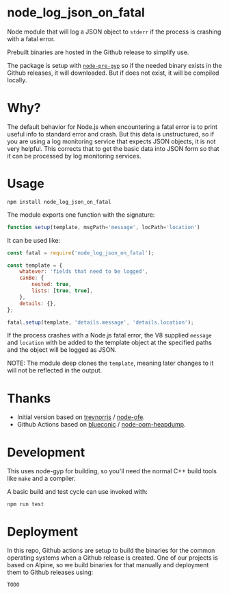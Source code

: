 # node_log_json_on_fatal

Node module that will log a JSON object to `stderr` if the process is
crashing with a fatal error.

Prebuilt binaries are hosted in the Github release to simplify use.

The package is setup with
[`node-pre-gyp`](https://github.com/mapbox/node-pre-gyp) so if the
needed binary exists in the Github releases, it will downloaded.  But if
does not exist, it will be compiled locally.

# Why?

The default behavior for Node.js when encountering a fatal error is to
print useful info to standard error and crash.  But this data is
unstructured, so if you are using a log monitoring service that expects
JSON objects, it is not very helpful.  This corrects that to get the
basic data into JSON form so that it can be processed by log monitoring
services.

# Usage

```shell
npm install node_log_json_on_fatal
```

The module exports one function with the signature:

```javascript
function setup(template, msgPath='message', locPath='location')
```

It can be used like:

```javascript
const fatal = require('node_log_json_on_fatal');

const template = {
    whatever: 'fields that need to be logged',
    canBe: {
        nested: true,
        lists: [true, true],
    },
    details: {},
};

fatal.setup(template, 'details.message', 'details.location');
```

If the process crashes with a Node.js fatal error, the V8 supplied
`message` and `location` with be added to the template object at the
specified paths and the object will be logged as JSON.

NOTE: The module deep clones the `template`, meaning later changes to it will
not be reflected in the output.

# Thanks

* Initial version based on
  [trevnorris](https://github.com/trevnorris) /
  [node-ofe](https://github.com/trevnorris/node-ofe/).
* Github Actions based on
  [blueconic](https://github.com/blueconic) /
  [node-oom-heapdump](https://github.com/blueconic/node-oom-heapdump).

# Development

This uses node-gyp for building, so you'll need the normal C++ build
tools like `make` and a compiler.

A basic build and test cycle can use invoked with:

```shell
npm run test
```

# Deployment

In this repo, Github actions are setup to build the binaries for the
common operating systems when a Github release is created. One of our
projects is based on Alpine, so we build binaries for that manually and
deployment them to Github releases using:

```shell
TODO
```
